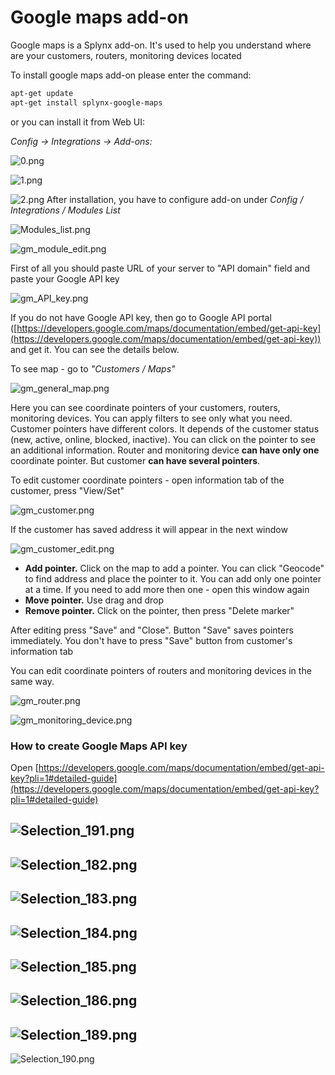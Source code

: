 Google maps add-on
==================

Google maps is a Splynx add-on. It's used to help you understand where are your customers, routers, monitoring devices located

To install google maps add-on please enter the command:

```bash
apt-get update
apt-get install splynx-google-maps
```
or you can install it from Web UI:

*Config -> Integrations -> Add-ons:*

![0.png](0.png)

![1.png](1.png)

![2.png](2.png)
After installation, you have to configure add-on under _Config / Integrations / Modules List_

![Modules_list.png](Modules_list.png)

![gm_module_edit.png](gm_module_edit.png)

First of all you should paste URL of your server to "API domain" field and paste your Google API key

![gm_API_key.png](gm_API_key.png)

If you do not have Google API key, then go to Google API portal ([https://developers.google.com/maps/documentation/embed/get-api-key](https://developers.google.com/maps/documentation/embed/get-api-key)) and get it. You can see the details below.

To see map - go to _"Customers / Maps"_

![gm_general_map.png](gm_general_map.png)

Here you can see coordinate pointers of your customers, routers, monitoring devices. You can apply filters to see only what you need. Customer pointers have different colors. It depends of the customer status (new, active, online, blocked, inactive). You can click on the pointer to see an additional information. Router and monitoring device **can have only one** coordinate pointer. But customer **can have several pointers**.

To edit customer coordinate pointers - open information tab of the customer, press "View/Set"

![gm_customer.png](gm_customer.png)

If the customer has saved address it will appear in the next window

![gm_customer_edit.png](gm_customer_edit.png)

* **Add pointer.** Click on the map to add a pointer. You can click "Geocode" to find address and place the pointer to it. You can add only one pointer at a time. If you need to add more then one - open this window again
* **Move pointer.** Use drag and drop
* **Remove pointer.** Click on the pointer, then press "Delete marker"

After editing press "Save" and "Close". Button "Save" saves pointers immediately. You don't have to press "Save" button from customer's information tab

You can edit coordinate pointers of routers and monitoring devices in the same way.

![gm_router.png](gm_router.png)

![gm_monitoring_device.png](gm_monitoring_device.png)

### How to create Google Maps API key

Open [https://developers.google.com/maps/documentation/embed/get-api-key?pli=1#detailed-guide](https://developers.google.com/maps/documentation/embed/get-api-key?pli=1#detailed-guide)

![Selection_191.png](Selection_191.png)
---
![Selection_182.png](Selection_182.png)
---
![Selection_183.png](Selection_183.png)
---
![Selection_184.png](Selection_184.png)
---
![Selection_185.png](Selection_185.png)
---
![Selection_186.png](Selection_186.png)
---  
![Selection_189.png](Selection_189.png)
---
![Selection_190.png](Selection_190.png)
